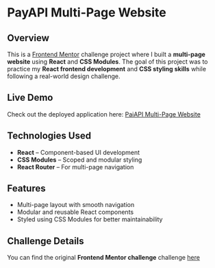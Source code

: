 # PayAPI Multi-Page Website

## Overview  
This is a [Frontend Mentor](https://www.frontendmentor.io/) challenge project where I built a **multi-page website** using **React** and **CSS Modules**. The goal of this project was to practice my **React frontend development** and **CSS styling skills** while following a real-world design challenge.  

## Live Demo  
Check out the deployed application here: [PaiAPI Multi-Page Website](https://your-deployed-app-link.com)  

## Technologies Used  
- **React** – Component-based UI development  
- **CSS Modules** – Scoped and modular styling  
- **React Router** – For multi-page navigation  

## Features  
- Multi-page layout with smooth navigation  
- Modular and reusable React components  
- Styled using CSS Modules for better maintainability  

## Challenge Details  
You can find the original **Frontend Mentor challenge** challenge [here](https://www.frontendmentor.io/challenges/payapi-multipage-website-FDLR1Y11e)  
